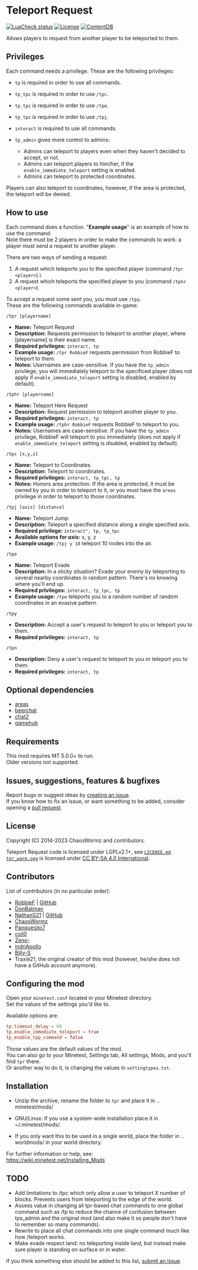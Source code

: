 # Teleport Request

[![LuaCheck status](https://github.com/minetest-mods/teleport-request/workflows/luacheck/badge.svg)](https://github.com/minetest-mods/teleport-request/actions)
[![License](https://img.shields.io/badge/license-LGPLv2.1%2B-blue.svg)](https://www.gnu.org/licenses/old-licenses/lgpl-2.1.en.html)
[![ContentDB](https://content.minetest.net/packages/Traxie21/tpr/shields/downloads/)](https://content.minetest.net/packages/Traxie21/tpr/)

Allows players to request from another player to be teleported to them.

## Privileges

Each command needs a privilege. These are the following privileges:

- `tp` is required in order to use all commands.
- `tp_tpc` is required in order to use `/tpc`.
- `tp_tpc` is required in order to use `/tpe`.
- `tp_tpc` is required in order to use `/tpj`.
- `interact` is required to use all commands.
- `tp_admin` gives more control to admins:

  - Admins can teleport to players even when they haven't decided to accept, or not.
  - Admins can teleport players to him/her, if the `enable_immediate_teleport` setting is enabled.
  - Admins can teleport to protected coordinates.

Players can also teleport to coordinates, however, if the area is protected, the teleport will be denied.

## How to use

Each command does a function. "**Example usage**" is an example of how to use the command.\
Note there must be 2 players in order to make the commands to work: a player must send a request to another player.

There are two ways of sending a request:

1. A request which teleports you to the specified player (command `/tpr <player>`).\
2. A request which teleports the specified player to you (command `/tphr <player>`).

To accept a request some sent you, you must use `/tpy`.\
These are the following commands available in-game:

``` /tpr [playername] ```

- **Name:** Teleport Request
- **Description:** Requests permission to teleport to another player, where [playername] is their exact name.
- **Required privileges:** `interact, tp`
- **Example usage:** `/tpr RobbieF` requests permission from RobbieF to teleport to them.
- **Notes:** Usernames are case-sensitive. If you have the `tp_admin` privilege, you will immediately teleport to the specificed player (does not apply if `enable_immediate_teleport` setting is disabled, enabled by default).

``` /tphr [playername] ```

- **Name:** Teleport Here Request
- **Description:** Request permission to teleport another player to you.
- **Required privileges:** `interact, tp`
- **Example usage:** `/tphr RobbieF` requests RobbieF to teleport to you.
- **Notes:** Usernames are case-sensitive. If you have the `tp_admin` privilege, RobbieF will teleport to you immediately (does not apply if `enable_immediate_teleport` setting is disabled, enabled by default).

``` /tpc [x,y,z] ```

- **Name:** Teleport to Coordinates
- **Description:** Teleport to coordinates.
- **Required privileges:** `interact, tp_tpc, tp`
- **Notes:** Honors area protection. If the area is protected, it must be owned by you in order to teleport to it, or you must have the `areas` privilege in order to teleport to those coordinates.

``` /tpj [axis] [distance] ```

- **Name:** Teleport Jump
- **Description:** Teleport a specified distance along a single specified axis.
- **Required privilege:** `interact", tp, tp_tpc`
- **Available options for *axis*:** x, y, z
- **Example usage:** `/tpj y 10` teleport 10 nodes into the air.

``` /tpe ```

- **Name:** Teleport Evade
- **Description:** In a sticky situation? Evade your enemy by teleporting to several nearby coordinates in random pattern. There's no knowing where you'll end up.
- **Required privileges:** `interact, tp_tpc, tp`
- **Example usage:** `/tpe` teleports you to a random number of random coordinates in an evasive pattern.

``` /tpy ```

- **Description:** Accept a user's request to teleport to you or teleport you to them.
- **Required privileges:** `interact, tp`

``` /tpn ```

- **Description:** Deny a user's request to teleport to you or teleport you to them.
- **Required privileges:** `interact, tp`

## Optional dependencies

- [areas](https://github.com/minetest-mods/areas)
- [beerchat](https://github.com/minetest-beerchat/beerchat)
- [chat2](https://github.com/minetest-mods/chat2)
- [gamehub](https://github.com/shivajiva101/minetest-gamehub)

## Requirements

This mod requires MT 5.0.0+ to run.\
Older versions not supported.

## Issues, suggestions, features & bugfixes

Report bugs or suggest ideas by [creating an issue](https://github.com/ChaosWormz/teleport-request/issues/new).\
If you know how to fix an issue, or want something to be added, consider opening a [pull request](https://github.com/ChaosWormz/teleport-request/compare).

## License

Copyright (C) 2014-2023 ChaosWormz and contributors.

Teleport Request code is licensed under LGPLv2.1+, see [`LICENSE.md`](LICENSE.md).\
[`tpr_warp.ogg`](sounds/tpr_warp.ogg) is licensed under [CC BY-SA 4.0 International](https://creativecommons.org/licenses/by-sa/4.0/).

## Contributors

List of contributors (in no particular order):

- [RobbieF](https://minetest.tv) | [GitHub](https://github.com/Cat5TV)
- [DonBatman](https://github.com/donbatman)
- [NathanS21](http://nathansalapat.com/) | [GitHub](https://github.com/NathanSalapat)
- [ChaosWormz](https://github.com/ChaosWormz)
- [Panquesito7](https://github.com/Panquesito7)
- [coil0](https://github.com/coil0)
- [Zeno-](https://github.com/Zeno-)
- [indriApollo](https://github.com/indriApollo)
- [Billy-S](https://github.com/Billy-S)
- Traxie21, the original creator of this mod (however, he/she does not have a GitHub account anymore).

## Configuring the mod

Open your `minetest.conf` located in your Minetest directory.\
Set the values of the settings you'd like to.

Available options are:

```conf
tp.timeout_delay = 60
tp.enable_immediate_teleport = true
tp_enable_tpp_command = false
```

Those values are the default values of the mod.\
You can also go to your Minetest, Settings tab, All settings, Mods, and you'll find `tpr` there.\
Or another way to do it, is changing the values in `settingtypes.txt`.

## Installation

- Unzip the archive, rename the folder to `tpr` and
place it in .. minetest/mods/

- GNU/Linux: If you use a system-wide installation place
    it in ~/.minetest/mods/.

- If you only want this to be used in a single world, place
    the folder in .. worldmods/ in your world directory.

For further information or help, see:\
<https://wiki.minetest.net/Installing_Mods>

## TODO

- Add limitations to /tpc which only allow a user to teleport X number of blocks. Prevents users from teleporting to the edge of the world.
- Assess value in changing all tpr-based chat commands to one global command such as /tp to reduce the chance of confusion between tps_admin and the original mod (and also make it so people don't have to remember so many commands).
- Rewrite to place all chat commands into one single command much like how /teleport works.
- Make evade respect land: no teleporting inside land, but instead make sure player is standing on surface or in water.

If you think something else should be added to this list, [submit an issue](https://github.com/ChaosWormz/teleport-request/issues/new).
